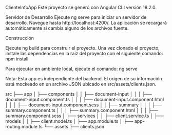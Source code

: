 ClienteInfoApp
Este proyecto se generó con Angular CLI versión 18.2.0.

Servidor de Desarrollo
Ejecute ng serve para iniciar un servidor de desarrollo. Navegue hasta http://localhost:4200/. La aplicación se recargará automáticamente si cambia alguno de los archivos fuente.

Construcción

Ejecute ng build para construir el proyecto.
Una vez clonado el proyecto, instale las dependencias en la raíz del proyecto con el siguiente comando:
npm install

Para ejecutar en ambiente local, ejecute el comando:
ng serve

Nota: Esta app es independiente del backend. El origen de su información está mockeado en un archivo JSON ubicado en src/assets/clients.json.

 src
 ├── app
 │    ├── components
 │    │    ├── document-input
 │    │    │    ├── document-input.component.ts
 │    │    │    ├── document-input.component.html
 │    │    │    ├── document-input.component.scss
 │    │    ├── summary
 │    │    │    ├── summary.component.ts
 │    │    │    ├── summary.component.html
 │    │    │    ├── summary.component.scss
 │    ├── services
 │    │    ├── client.service.ts
 │    ├── models
 │    │    ├── client.model.ts
 │    ├── app.module.ts
 │    ├── app-routing.module.ts
 └── assets
      ├── clients.json
